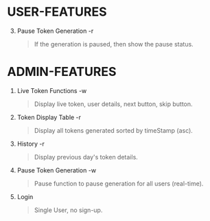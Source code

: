 # USER-FEATURES

<!-- 1.  Generate Token -w

    > Generate the next number to the latest token number. -->

<!-- 2.  Live Token Display -r

    > Display the live token in real-time which is running on the display screen. -->

3.  Pause Token Generation -r

    > If the generation is paused, then show the pause status.

<!-- 4.  Token Regeneration -w

    > If live token exceeds user token, then user can regenerate their token. -->

<!-- 5.  Login/Logout

    > Deatils required for sign-up

        1. Type of User : student / faculty / guest
        2. Student / Faculty : Name, college-mail, id, ph-no, password, confirm-password. -->

# ADMIN-FEATURES

1. Live Token Functions -w

   > Display live token, user details, next button, skip button.

2. Token Display Table -r

   > Display all tokens generated sorted by timeStamp (asc).

3. History -r

   > Display previous day's token details.

4. Pause Token Generation -w

   > Pause function to pause generation for all users (real-time).

5. Login

   > Single User, no sign-up.
